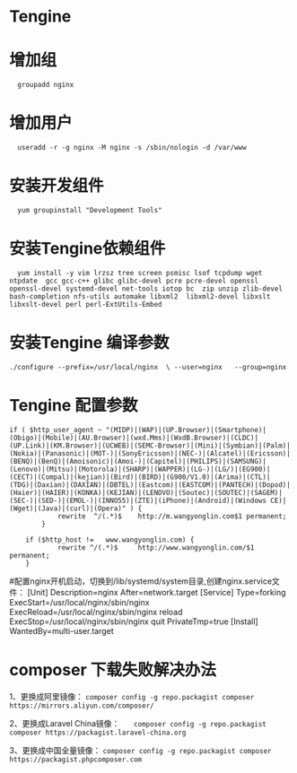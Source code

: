# Tengine
# 增加组
`  groupadd nginx`
# 增加用户
`  useradd -r -g nginx -M nginx -s /sbin/nologin -d /var/www`
# 安装开发组件
`  yum groupinstall "Development Tools"`
# 安装Tengine依赖组件
`  yum install -y vim lrzsz tree screen psmisc lsof tcpdump wget  ntpdate  gcc gcc-c++ glibc glibc-devel pcre pcre-devel openssl  openssl-devel systemd-devel net-tools iotop bc  zip unzip zlib-devel bash-completion nfs-utils automake libxml2  libxml2-devel libxslt libxslt-devel perl perl-ExtUtils-Embed`

# 安装Tengine 编译参数
`./configure --prefix=/usr/local/nginx  \
	--user=nginx   --group=nginx`
# Tengine 配置参数

	if ( $http_user_agent ~ "(MIDP)|(WAP)|(UP.Browser)|(Smartphone)|(Obigo)|(Mobile)|(AU.Browser)|(wxd.Mms)|(WxdB.Browser)|(CLDC)|(UP.Link)|(KM.Browser)|(UCWEB)|(SEMC-Browser)|(Mini)|(Symbian)|(Palm)|(Nokia)|(Panasonic)|(MOT-)|(SonyEricsson)|(NEC-)|(Alcatel)|(Ericsson)|(BENQ)|(BenQ)|(Amoisonic)|(Amoi-)|(Capitel)|(PHILIPS)|(SAMSUNG)|(Lenovo)|(Mitsu)|(Motorola)|(SHARP)|(WAPPER)|(LG-)|(LG/)|(EG900)|(CECT)|(Compal)|(kejian)|(Bird)|(BIRD)|(G900/V1.0)|(Arima)|(CTL)|(TDG)|(Daxian)|(DAXIAN)|(DBTEL)|(Eastcom)|(EASTCOM)|(PANTECH)|(Dopod)|(Haier)|(HAIER)|(KONKA)|(KEJIAN)|(LENOVO)|(Soutec)|(SOUTEC)|(SAGEM)|(SEC-)|(SED-)|(EMOL-)|(INNO55)|(ZTE)|(iPhone)|(Android)|(Windows CE)|(Wget)|(Java)|(curl)|(Opera)" ) {
				rewrite  ^/(.*)$	http://m.wangyonglin.com$1 permanent;
			}
			
		if ($http_host !=	www.wangyonglin.com) {
				rewrite ^/(.*)$		http://www.wangyonglin.com/$1 permanent;
		}

#配置nginx开机启动，切换到/lib/systemd/system目录,创建nginx.service文件：
	[Unit]
	Description=nginx
	After=network.target
	[Service]
	Type=forking
	ExecStart=/usr/local/nginx/sbin/nginx
	ExecReload=/usr/local/nginx/sbin/nginx reload
	ExecStop=/usr/local/nginx/sbin/nginx quit
	PrivateTmp=true
	[Install]
	WantedBy=multi-user.target
# composer 下载失败解决办法
1、更换成阿里镜像：
	`composer config -g repo.packagist composer https://mirrors.aliyun.com/composer/`

2、更换成Laravel China镜像：
`	composer config -g repo.packagist composer https://packagist.laravel-china.org`

3、更换成中国全量镜像：
`composer config -g repo.packagist composer https://packagist.phpcomposer.com`
